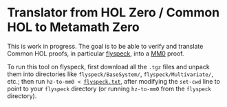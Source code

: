 # Translator from HOL Zero / Common HOL to Metamath Zero

This is work in progress. The goal is to be able to verify and translate Common HOL proofs,
in particular [flyspeck](http://www.proof-technologies.com/flyspeck/replaying.html), into a
[MM0](https://github.com/digama0/mm0) proof.

To run this tool on flyspeck, first download all the `.tgz` files and unpack them into directories like `flyspeck/BaseSystem/`, `flyspeck/Multivariate/`, etc.; then run `hz-to-mm0 < `[`flyspeck.txt`](flyspeck.txt), after modifying the `set-cwd` line to point to your `flyspeck` directory (or running `hz-to-mm0` from the `flyspeck` directory).